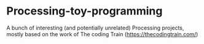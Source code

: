 # Processing-toy-programming
A bunch of interesting (and potentially unrelated) Processing projects, mostly based on the work of The coding Train (https://thecodingtrain.com/)
